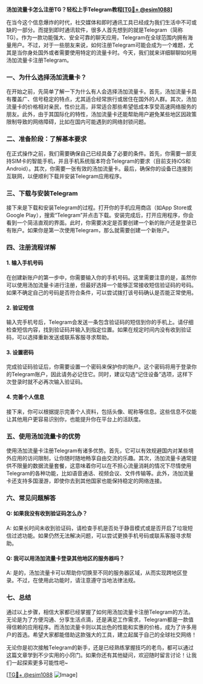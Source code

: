 **汤加流量卡怎么注册TG？轻松上手Telegram教程[[TG💪+ @esim1088](https://t.me/s/esim1088)]**

在当今这个信息爆炸的时代，社交媒体和即时通讯工具已经成为我们生活中不可或缺的一部分。而提到即时通讯软件，很多人首先想到的就是Telegram（简称TG）。作为一款功能强大、安全可靠的聊天应用，Telegram在全球范围内拥有海量用户。不过，对于一些朋友来说，如何注册Telegram可能会成为一个难题，尤其是当你身处国外或者需要使用特定的流量卡时。今天，我们就来详细聊聊如何用汤加流量卡注册Telegram。

### 一、为什么选择汤加流量卡？

在开始之前，先简单了解一下为什么有人会选择汤加流量卡。首先，汤加流量卡具有覆盖广、信号稳定的特点，尤其适合经常旅行或居住在国外的人群。其次，汤加流量卡的价格相对亲民，性价比高，非常适合那些希望低成本享受高速网络服务的朋友。此外，由于其国际化的特性，汤加流量卡还能帮助用户避免某些地区因政策限制导致的网络障碍，比如在国内可能遇到的网络封锁问题。

### 二、准备阶段：了解基本要求

在正式操作之前，我们需要确保自己已经具备了必要的条件。首先，你需要一部支持SIM卡的智能手机，并且手机系统版本符合Telegram的要求（目前支持iOS和Android）。其次，你需要一张有效的汤加流量卡。最后，确保你的设备已连接到互联网，以便顺利下载并安装Telegram应用程序。

### 三、下载与安装Telegram

接下来是下载和安装Telegram的过程。打开你的手机应用商店（如App Store或Google Play），搜索“Telegram”并点击下载。安装完成后，打开应用程序，你会看到一个简洁直观的界面。此时，你需要决定是否要创建一个新的账户还是登录已有账户。如果你是第一次使用Telegram，那么就需要创建一个新账户。

### 四、注册流程详解

#### 1. 输入手机号码
在创建新账户的第一步中，你需要输入你的手机号码。这里需要注意的是，虽然你可以使用汤加流量卡进行注册，但最好选择一个能够正常接收短信验证码的号码。如果不确定自己的号码是否符合条件，可以尝试拨打该号码确认是否能正常使用。

#### 2. 验证短信
输入完手机号后，Telegram会发送一条包含验证码的短信到你的手机上。请仔细检查短信内容，找到验证码并输入到指定位置。如果在规定时间内没有收到验证码，可以选择重新发送或联系客服寻求帮助。

#### 3. 设置密码
完成验证码验证后，你需要设置一个密码来保护你的账户。这个密码将用于登录你的Telegram账户，因此请务必记住它。同时，建议勾选“记住设备”选项，这样下次登录时就不必再次输入验证码。

#### 4. 完善个人信息
接下来，你可以根据提示完善个人资料，包括头像、昵称等信息。这些信息不仅能让其他用户更容易识别你，也能提升你在平台上的活跃度。

### 五、使用汤加流量卡的优势

使用汤加流量卡注册Telegram有诸多优势。首先，它可以有效规避国内对某些境外应用的访问限制，让你随时随地畅享自由交流的乐趣。其次，汤加流量卡通常提供不限量的数据流量套餐，这意味着你可以在不担心流量消耗的情况下尽情使用Telegram的各种功能，比如语音通话、视频会议、文件传输等。此外，汤加流量卡还支持多国漫游，即使你去到其他国家也能保持稳定的网络连接。

### 六、常见问题解答

#### Q: 如果我没有收到验证码怎么办？
A: 如果长时间未收到验证码，请检查手机是否处于静音模式或是否开启了垃圾短信过滤功能。如果仍然无法解决问题，可以尝试更换手机号码或联系客服寻求帮助。

#### Q: 我可以用汤加流量卡登录其他地区的服务器吗？
A: 是的，汤加流量卡可以帮助你切换至不同的服务器区域，从而实现跨地区登录。不过，在使用此功能时，请注意遵守当地法律法规。

### 七、总结

通过以上步骤，相信大家都已经掌握了如何用汤加流量卡注册Telegram的方法。无论是为了方便沟通、分享生活点滴，还是满足工作需求，Telegram都是一款值得信赖的应用程序。而汤加流量卡则以其出色的性能和实惠的价格，成为了许多用户的首选。希望大家都能借助这款强大的工具，建立起属于自己的全球社交网络！

无论你是初次接触Telegram的新手，还是已经熟练掌握技巧的老鸟，都可以通过这篇文章学到不少实用的小窍门。如果你还有其他疑问，欢迎随时留言讨论！让我们一起探索更多可能性吧~

[[TG💪+ @esim1088](https://t.me/s/esim1088) ![Image](https://i.postimg.cc/4NQfJmqS/Snipaste-2025-05-13-00-14-12.png)]